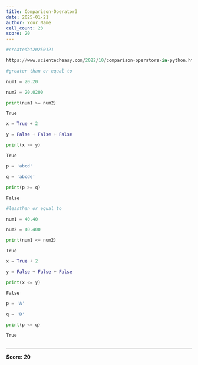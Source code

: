 ```yaml
---
title: Comparison-Operator3
date: 2025-01-21
author: Your Name
cell_count: 23
score: 20
---
```


```python
#createdat20250121
```


```python
https://www.scientecheasy.com/2022/10/comparison-operators-in-python.html/
```


```python
#greater than or equal to
```


```python
num1 = 20.20

```


```python
num2 = 20.0200

```


```python
print(num1 >= num2)


```

    True



```python
x = True + 2


```


```python
y = False + False + False
```


```python
print(x >= y)
```

    True



```python
p = 'abcd'

```


```python
q = 'abcde'

```


```python
print(p >= q)
```

    False



```python
#lessthan or equal to
```


```python
num1 = 40.40
```


```python
num2 = 40.400

```


```python
print(num1 <= num2)
```

    True



```python
x = True + 2
```


```python
y = False + False + False
```


```python
print(x <= y)
```

    False



```python
p = 'A'
```


```python
q = 'B'
```


```python
print(p <= q)
```

    True



```python

```


---
**Score: 20**